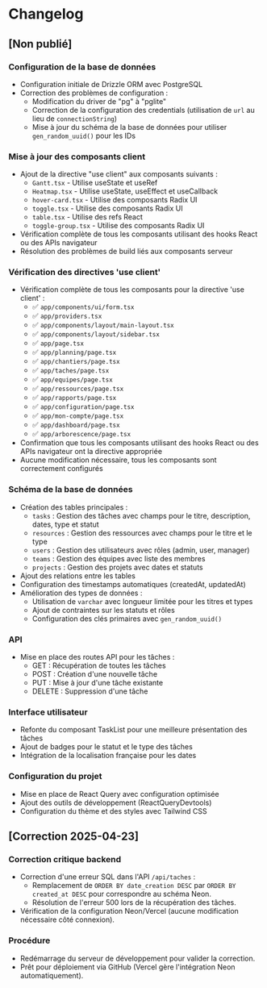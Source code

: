 # Changelog

## [Non publié]

### Configuration de la base de données
- Configuration initiale de Drizzle ORM avec PostgreSQL
- Correction des problèmes de configuration :
  - Modification du driver de "pg" à "pglite"
  - Correction de la configuration des credentials (utilisation de `url` au lieu de `connectionString`)
  - Mise à jour du schéma de la base de données pour utiliser `gen_random_uuid()` pour les IDs

### Mise à jour des composants client
- Ajout de la directive "use client" aux composants suivants :
  - `Gantt.tsx` - Utilise useState et useRef
  - `Heatmap.tsx` - Utilise useState, useEffect et useCallback
  - `hover-card.tsx` - Utilise des composants Radix UI
  - `toggle.tsx` - Utilise des composants Radix UI
  - `table.tsx` - Utilise des refs React
  - `toggle-group.tsx` - Utilise des composants Radix UI
- Vérification complète de tous les composants utilisant des hooks React ou des APIs navigateur
- Résolution des problèmes de build liés aux composants serveur

### Vérification des directives 'use client'
- Vérification complète de tous les composants pour la directive 'use client' :
  - ✅ `app/components/ui/form.tsx`
  - ✅ `app/providers.tsx`
  - ✅ `app/components/layout/main-layout.tsx`
  - ✅ `app/components/layout/sidebar.tsx`
  - ✅ `app/page.tsx`
  - ✅ `app/planning/page.tsx`
  - ✅ `app/chantiers/page.tsx`
  - ✅ `app/taches/page.tsx`
  - ✅ `app/equipes/page.tsx`
  - ✅ `app/ressources/page.tsx`
  - ✅ `app/rapports/page.tsx`
  - ✅ `app/configuration/page.tsx`
  - ✅ `app/mon-compte/page.tsx`
  - ✅ `app/dashboard/page.tsx`
  - ✅ `app/arborescence/page.tsx`
- Confirmation que tous les composants utilisant des hooks React ou des APIs navigateur ont la directive appropriée
- Aucune modification nécessaire, tous les composants sont correctement configurés

### Schéma de la base de données
- Création des tables principales :
  - `tasks` : Gestion des tâches avec champs pour le titre, description, dates, type et statut
  - `resources` : Gestion des ressources avec champs pour le titre et le type
  - `users` : Gestion des utilisateurs avec rôles (admin, user, manager)
  - `teams` : Gestion des équipes avec liste des membres
  - `projects` : Gestion des projets avec dates et statuts
- Ajout des relations entre les tables
- Configuration des timestamps automatiques (createdAt, updatedAt)
- Amélioration des types de données :
  - Utilisation de `varchar` avec longueur limitée pour les titres et types
  - Ajout de contraintes sur les statuts et rôles
  - Configuration des clés primaires avec `gen_random_uuid()`

### API
- Mise en place des routes API pour les tâches :
  - GET : Récupération de toutes les tâches
  - POST : Création d'une nouvelle tâche
  - PUT : Mise à jour d'une tâche existante
  - DELETE : Suppression d'une tâche

### Interface utilisateur
- Refonte du composant TaskList pour une meilleure présentation des tâches
- Ajout de badges pour le statut et le type des tâches
- Intégration de la localisation française pour les dates

### Configuration du projet
- Mise en place de React Query avec configuration optimisée
- Ajout des outils de développement (ReactQueryDevtools)
- Configuration du thème et des styles avec Tailwind CSS 

## [Correction 2025-04-23]

### Correction critique backend
- Correction d'une erreur SQL dans l'API `/api/taches` :
  - Remplacement de `ORDER BY date_creation DESC` par `ORDER BY created_at DESC` pour correspondre au schéma Neon.
  - Résolution de l'erreur 500 lors de la récupération des tâches.
- Vérification de la configuration Neon/Vercel (aucune modification nécessaire côté connexion).

### Procédure
- Redémarrage du serveur de développement pour valider la correction.
- Prêt pour déploiement via GitHub (Vercel gère l'intégration Neon automatiquement). 